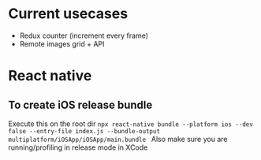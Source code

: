 # Current usecases
- Redux counter (increment every frame)
- Remote images grid + API

# React native
## To create iOS release bundle
Execute this on the root dir
`npx react-native bundle --platform ios --dev false --entry-file index.js --bundle-output multiplatform/iOSApp/iOSApp/main.bundle
`
Also make sure you are running/profiling in release mode in XCode